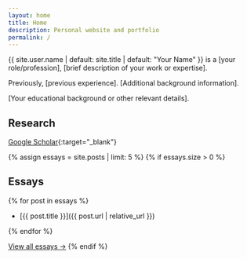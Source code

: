 ```yaml
---
layout: home
title: Home
description: Personal website and portfolio
permalink: /
---
```


{{ site.user.name | default: site.title | default: "Your Name" }} is a [your role/profession], [brief description of your work or expertise].

Previously, [previous experience]. [Additional background information].

[Your educational background or other relevant details].


## Research

[Google Scholar](https://scholar.google.com/citations?user=YOUR_GOOGLE_SCHOLAR_ID){:target="_blank"}


{% assign essays = site.posts | limit: 5 %}
{% if essays.size > 0 %}
## Essays

{% for post in essays %}
- [{{ post.title }}]({{ post.url | relative_url }})

{% endfor %}

[View all essays →](/essays/)
{% endif %}
